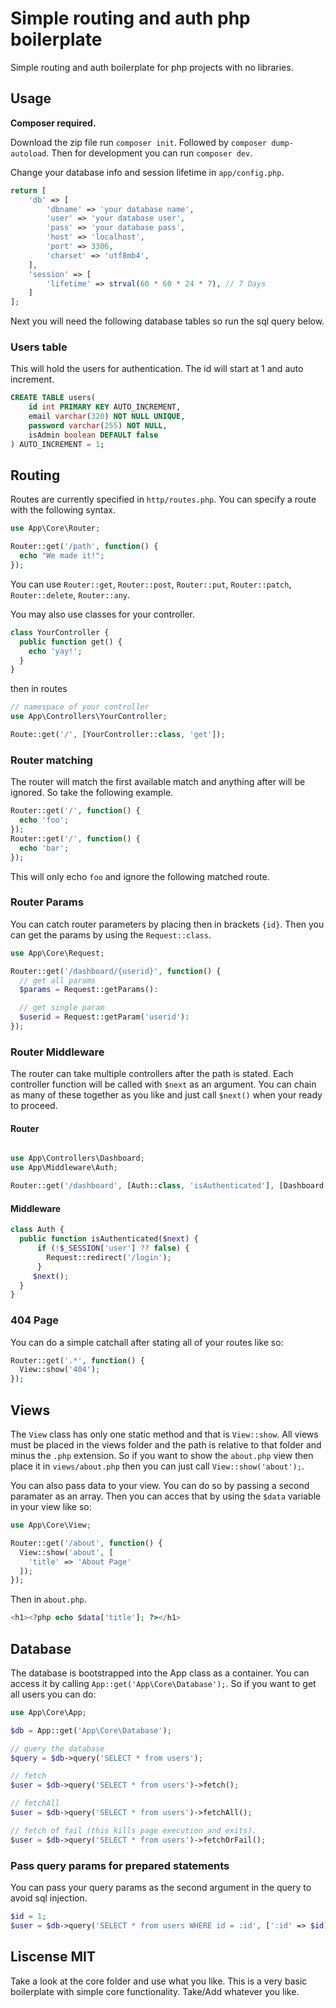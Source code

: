 # Simple routing and auth php boilerplate

Simple routing and auth boilerplate for php projects with no libraries.

## Usage

<b>Composer required.</b>

Download the zip file run `composer init`. Followed by `composer dump-autoload`. Then for development you can run `composer dev`.

Change your database info and session lifetime in `app/config.php`.

```php
return [
    'db' => [
        'dbname' => 'your database name',
        'user' => 'your database user',
        'pass' => 'your database pass',
        'host' => 'localhost',
        'port' => 3306,
        'charset' => 'utf8mb4',
    ],
    'session' => [
        'lifetime' => strval(60 * 60 * 24 * 7), // 7 Days
    ]
];

```

Next you will need the following database tables so run the sql query below.

### Users table

This will hold the users for authentication. The id will start at 1 and auto increment.

```sql
CREATE TABLE users(
    id int PRIMARY KEY AUTO_INCREMENT,
  	email varchar(320) NOT NULL UNIQUE,
  	password varchar(255) NOT NULL,
    isAdmin boolean DEFAULT false
) AUTO_INCREMENT = 1;
```

## Routing

Routes are currently specified in `http/routes.php`. You can specify a route with the following syntax.

```php
use App\Core\Router;

Router::get('/path', function() {
  echo "We made it!";
});
```

You can use `Router::get`, `Router::post`, `Router::put`, `Router::patch`, `Router::delete`, `Router::any`.

You may also use classes for your controller.

```php
class YourController {
  public function get() {
    echo 'yay!';
  }
}

```

then in routes

```php
// namespace of your controller
use App\Controllers\YourController;

Route::get('/', [YourController::class, 'get']);
```

### Router matching

The router will match the first available match and anything after will be ignored. So take the following example.

```php
Router::get('/', function() {
  echo 'foo';
});
Router::get('/', function() {
  echo 'bar';
});
```

This will only echo `foo` and ignore the following matched route.

### Router Params

You can catch router parameters by placing then in brackets `{id}`. Then you can get the params by using the `Request::class`.

```php
use App\Core\Request;

Router::get('/dashboard/{userid}', function() {
  // get all params
  $params = Request::getParams():

  // get single param
  $userid = Request::getParam('userid'):
});
```

### Router Middleware

The router can take multiple controllers after the path is stated. Each controller function will be called with `$next` as an argument. You can chain as many of these together as you like and just call `$next()` when your ready to proceed.

#### Router

```php

use App\Controllers\Dashboard;
use App\Middleware\Auth;

Router::get('/dashboard', [Auth::class, 'isAuthenticated'], [Dashboard::class, 'get'] );
```

#### Middleware

```php
class Auth {
  public function isAuthenticated($next) {
      if (!$_SESSION['user'] ?? false) {
        Request::redirect('/login');
      }
     $next();
  }
}
```

### 404 Page

You can do a simple catchall after stating all of your routes like so:

```php
Router::get('.*', function() {
  View::show('404');
});
```

## Views

The `View` class has only one static method and that is `View::show`. All views must be placed in the views folder and the path is relative to that folder and minus the `.php` extension. So if you want to show the `about.php` view then place it in `views/about.php` then you can just call `View::show('about');`.

You can also pass data to your view. You can do so by passing a second paramater as an array. Then you can acces that by using the `$data` variable in your view like so:

```php
use App\Core\View;

Router::get('/about', function() {
  View::show('about', [
    'title' => 'About Page'
  ]);
});
```

Then in `about.php`.

```php
<h1><?php echo $data['title']; ?></h1>
```

## Database

The database is bootstrapped into the App class as a container. You can access it by calling `App::get('App\Core\Database');`. So if you want to get all users you can do:

```php
use App\Core\App;

$db = App::get('App\Core\Database');

// query the database
$query = $db->query('SELECT * from users');

// fetch
$user = $db->query('SELECT * from users')->fetch();

// fetchAll
$user = $db->query('SELECT * from users')->fetchAll();

// fetch of fail (this kills page execution and exits).
$user = $db->query('SELECT * from users')->fetchOrFail();
```

### Pass query params for prepared statements

You can pass your query params as the second argument in the query to avoid sql injection.

```php
$id = 1;
$user = $db->query('SELECT * from users WHERE id = :id', [':id' => $id])
```

## Liscense MIT

Take a look at the core folder and use what you like. This is a very basic boilerplate with simple core functionality. Take/Add whatever you like.
